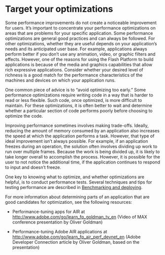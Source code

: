 # Target your optimizations

Some performance improvements do not create a noticeable improvement for users.
It’s important to concentrate your performance optimizations on areas that are
problems for your specific application. Some performance optimizations are
general good practices and can always be followed. For other optimizations,
whether they are useful depends on your application’s needs and its anticipated
user base. For example, applications always perform better if you don’t use any
animation, video, or graphic filters and effects. However, one of the reasons
for using the Flash Platform to build applications is because of the media and
graphics capabilities that allow rich expressive applications. Consider whether
your desired level of richness is a good match for the performance
characteristics of the machines and devices on which your application runs.

One common piece of advice is to “avoid optimizing too early.” Some performance
optimizations require writing code in a way that is harder to read or less
flexible. Such code, once optimized, is more difficult to maintain. For these
optimizations, it is often better to wait and determine whether a particular
section of code performs poorly before choosing to optimize the code.

Improving performance sometimes involves making trade-offs. Ideally, reducing
the amount of memory consumed by an application also increases the speed at
which the application performs a task. However, that type of ideal improvement
isn’t always possible. For example, if an application freezes during an
operation, the solution often involves dividing up work to run over multiple
frames. Because the work is being divided up, it is likely to take longer
overall to accomplish the process. However, it is possible for the user to not
notice the additional time, if the application continues to respond to input and
doesn’t freeze.

One key to knowing what to optimize, and whether optimizations are helpful, is
to conduct performance tests. Several techniques and tips for testing
performance are described in
[Benchmarking and deploying](WS4bebcd66a74275c3-315cd077124319488fd-8000.html).

For more information about determining parts of an application that are good
candidates for optimization, see the following resources:

- Performance-tuning apps for AIR at
  <http://www.adobe.com/go/learn_fp_goldman_tv_en> (Video of MAX conference
  presentation by Oliver Goldman)

- Performance-tuning Adobe AIR applications at
  <http://www.adobe.com/go/learn_fp_air_perf_devnet_en> (Adobe Developer
  Connection article by Oliver Goldman, based on the presentation)
